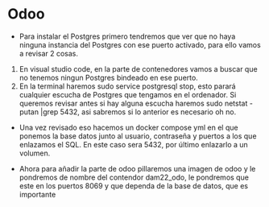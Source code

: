 # Odoo

 - Para instalar el Postgres primero tendremos que ver que no haya ninguna instancia del Postgres con ese puerto activado, para ello vamos a revisar 2 cosas.
 
  1. En visual studio code, en la parte de contenedores vamos a buscar que no tenemos ningun Postgres bindeado en ese puerto.
  2. En la terminal haremos sudo service postgresql stop, esto parará cualquier escucha de Postgres que tengamos en el ordenador. Si queremos revisar
     antes si hay alguna escucha haremos sudo netstat -putan |grep 5432, asi sabremos si lo anterior es necesario oh no.

 - Una vez revisado eso hacemos un docker compose yml en el que ponemos la base datos junto al usuario, contraseña y puertos a los que enlazamos el SQL.
   En este caso sera 5432, por último enlazarlo a un volumen.

 - Ahora para añadir la parte de odoo pillaremos una imagen de odoo y le pondremos de nombre del contendor dam22_odo, le pondremos que este en los puertos 8069 y que dependa de la base de datos, que es importante

